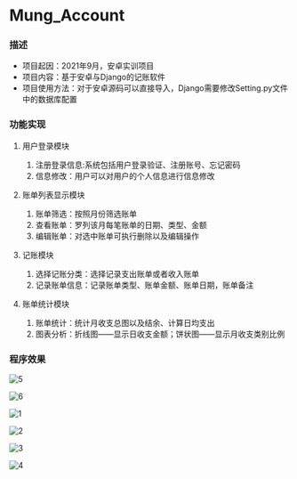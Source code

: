 # Mung_Account
### 描述

* 项目起因：2021年9月，安卓实训项目
* 项目内容：基于安卓与Django的记账软件
* 项目使用方法：对于安卓源码可以直接导入，Django需要修改Setting.py文件中的数据库配置

### 功能实现

1. 用户登录模块
   1.   注册登录信息:系统包括用户登录验证、注册账号、忘记密码
   2.  信息修改：用户可以对用户的个人信息进行信息修改

2. 账单列表显示模块
   1.  账单筛选：按照月份筛选账单
   2. 查看账单：罗列该月每笔账单的日期、类型、金额
   3. 编辑账单：对选中账单可执行删除以及编辑操作

3. 记账模块
   1. 选择记账分类：选择记录支出账单或者收入账单
   2. 记录账单信息：记录账单类型、账单金额、账单日期，账单备注

4. 账单统计模块
   1. 账单统计：统计月收支总图以及结余、计算日均支出
   2. 图表分析：折线图——显示日收支金额；饼状图——显示月收支类别比例

### 程序效果

![5](images/5.png)

![6](images/6.jpg)

![1](images/1.jpg)

![2](images/2.jpg)

![3](images/3.jpg)

![4](images/4.jpg)